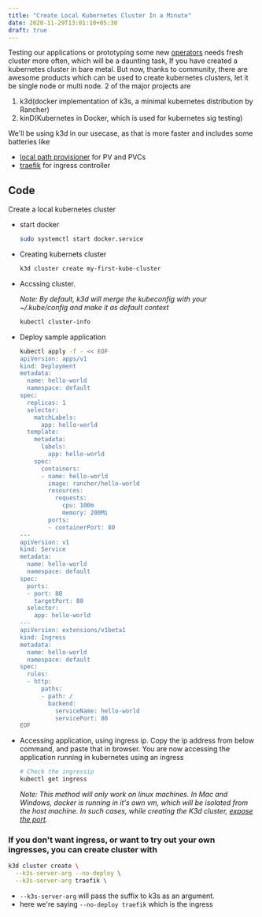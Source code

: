```yaml
---
title: "Create Local Kubernetes Cluster In a Minute"
date: 2020-11-29T13:01:10+05:30
draft: true
---
```


Testing our applications or prototyping some new [operators](https://kubernetes.io/docs/concepts/extend-kubernetes/operator/) needs fresh cluster more often, which will be a daunting task, If you have created a kubernetes cluster in bare metal. But now, thanks to community, there are awesome products which can be used to create kubernetes clusters, let it be single node or multi node.
2 of the major projects are
1. k3d(docker implementation of k3s, a minimal kubernetes distribution by Rancher)
2. kinD(Kubernetes in Docker, which is used for kubernetes sig testing)

We'll be using k3d in our usecase, as that is more faster and includes some batteries like
- [local path provisioner](https://github.com/rancher/local-path-provisioner) for PV and PVCs
- [traefik](https://traefik.io/) for ingress controller

## Code

Create a local kubernetes cluster
- start docker 
  ```bash
  sudo systemctl start docker.service
  ```
- Creating kubernets cluster 
  ```bash
  k3d cluster create my-first-kube-cluster
  ```
- Accssing cluster. 
  
  *Note: By default, k3d will merge the kubeconfig with your ~/.kube/config and make it as default context*
  ```bash
  kubectl cluster-info
  ```
- Deploy sample application 
  
  ```bash
  kubectl apply -f - << EOF
  apiVersion: apps/v1
  kind: Deployment
  metadata:
    name: hello-world
    namespace: default
  spec:
    replicas: 1
    selector:
      matchLabels:
        app: hello-world
    template:
      metadata:
        labels:
          app: hello-world
      spec:
        containers:
        - name: hello-world
          image: rancher/hello-world
          resources:
            requests:
              cpu: 100m
              memory: 200Mi
          ports:
          - containerPort: 80
  ---
  apiVersion: v1
  kind: Service
  metadata:
    name: hello-world
    namespace: default
  spec:
    ports:
    - port: 80
      targetPort: 80
    selector:
      app: hello-world
  ---
  apiVersion: extensions/v1beta1
  kind: Ingress
  metadata:
    name: hello-world
    namespace: default
  spec:
    rules:
    - http:
        paths:
        - path: /
          backend:
            serviceName: hello-world
            servicePort: 80
  EOF
  ```
- Accessing application, using ingress ip.
  Copy the ip address from below command, and paste that in browser. You are now accessing the application running in kubernetes using an ingress
  
  ```bash
  # Check the ingressip
  kubectl get ingress
  ```
  *Note: This method will only work on linux machines. In Mac and Windows, docker is running in it's own vm, which will be isolated from the host machine. In such cases, while creating the K3d cluster, [expose the port](https://k3d.io/usage/guides/exposing_services/).*
  
### If you don't want ingress, or want to try out your own ingresses, you can create cluster with

```bash
k3d cluster create \
  --k3s-server-arg --no-deploy \
  --k3s-server-arg traefik \
```
- `--k3s-server-arg` will pass the suffix to k3s as an argument.
- here we're saying `--no-deploy traefik` which is the ingress
